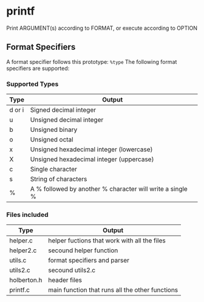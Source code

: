 # printf
Print ARGUMENT(s) according to FORMAT, or execute according to OPTION

## Format Specifiers

A format specifier follows this prototype: `%type`
The following format specifiers are supported:


### Supported Types

| Type   | Output |
|--------|--------|
| d or i | Signed decimal integer |
| u      | Unsigned decimal integer	|
| b      | Unsigned binary |
| o      | Unsigned octal |
| x      | Unsigned hexadecimal integer (lowercase) |
| X      | Unsigned hexadecimal integer (uppercase) |
| c      | Single character |
| s      | String of characters |
| %      | A % followed by another % character will write a single % |

### Files included

| Type   | Output |
|--------|--------|
| helper.c | helper fuctions that work with all the files |
| helper2.c | secound helper function	|
| utils.c | format specifiers and parser |
| utils2.c | secound utils2.c |
| holberton.h | header files |
| printf.c | main function that runs all the other functions |
